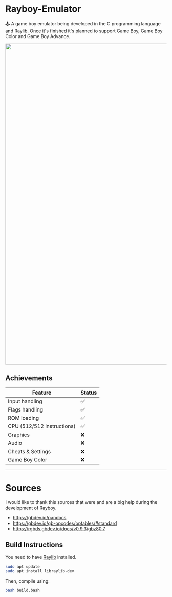 # Rayboy-Emulator
🕹️ A game boy emulator being developed in the C programming language and Raylib. Once it's finished it's planned to support Game Boy, Game Boy Color and Game Boy Advance.

<img src="https://github.com/user-attachments/assets/13f67c2a-4452-4f55-b4e5-52102cf1ca9f" width="1000"/>


## Achievements

| Feature                     | Status   |
|-----------------------------|----------|
| Input handling              | ✅       |
| Flags handling              | ✅       |
| ROM loading                 | ✅       |
| CPU (512/512 instructions)  | ✅       |
| Graphics                    | ❌       |
| Audio                       | ❌       |
| Cheats & Settings           | ❌       |
| Game Boy Color              | ❌       |

---

# Sources
I would like to thank this sources that were and are a big help during the development of Rayboy.
- https://gbdev.io/pandocs
- https://gbdev.io/gb-opcodes/optables/#standard
- https://rgbds.gbdev.io/docs/v0.9.3/gbz80.7

## Build Instructions

You need to have [Raylib](https://www.raylib.com/) installed. 
```bash
sudo apt update
sudo apt install libraylib-dev
```
Then, compile using:

```bash
bash build.bash

